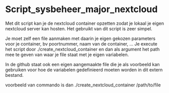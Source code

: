 # Script_sysbeheer_major_nextcloud

Met dit script kan je de nextcloud container opzetten zodat je lokaal je eigen nextcloud server kan hosten.
Het gebruikt van dit script is zeer simpel.

Je moet zelf een file aanmaken met daarin je eigen gekozen parameters voor je container, bv poortnummer, naam van de container, ...
Je execute het script door ./create_nextcloud_container en dan als argument het path mee te geven van waar je file staat met je eigen variabelen.

In de github staat ook een eigen aangemaakte file die je als voorbeeld kan gebruiken voor hoe de variabelen gedefinieerd moeten worden in dit extern bestand.

voorbeeld van commando is dan ./create_nextcloud_container /path/to/file
